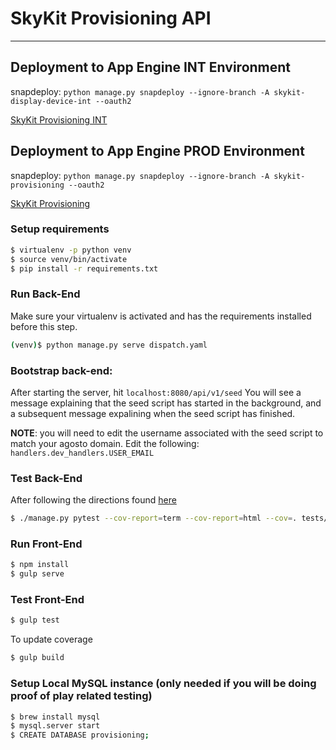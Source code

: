 # SkyKit Provisioning API #
___________________________________________________________________________________________________

## Deployment to App Engine INT Environment ##

snapdeploy: `python manage.py snapdeploy --ignore-branch -A skykit-display-device-int --oauth2`

[SkyKit Provisioning INT](https://skykit-display-device-int.appspot.com/#)

## Deployment to App Engine PROD Environment ##

snapdeploy: `python manage.py snapdeploy --ignore-branch -A skykit-provisioning --oauth2`

[SkyKit Provisioning](https://skykit-provisioning.appspot.com/#)

### Setup requirements

```sh
$ virtualenv -p python venv
$ source venv/bin/activate
$ pip install -r requirements.txt
```


### Run Back-End
Make sure your virtualenv is activated and has the requirements installed before this step.
```sh
(venv)$ python manage.py serve dispatch.yaml
```

### Bootstrap back-end: 
After starting the server, hit `localhost:8080/api/v1/seed`
You will see a message explaining that the seed script has started in the background,
and a subsequent message expalining when the seed script has finished.

<b>NOTE</b>: you will need to edit the username associated with the seed script to match your agosto domain.
Edit the following: `handlers.dev_handlers.USER_EMAIL`

### Test Back-End
After following the directions found <a href="https://sites.google.com/a/dev.agosto.com/skykit/tenant-provisioning/testing">here</a>
```sh
$ ./manage.py pytest --cov-report=term --cov-report=html --cov=. tests/
```
### Run Front-End

```sh
$ npm install
$ gulp serve
```

### Test Front-End

```sh
$ gulp test
```

To update coverage
```sh
$ gulp build
```

### Setup Local MySQL instance (only needed if you will be doing proof of play related testing)

```sh
$ brew install mysql
$ mysql.server start
$ CREATE DATABASE provisioning;
```
